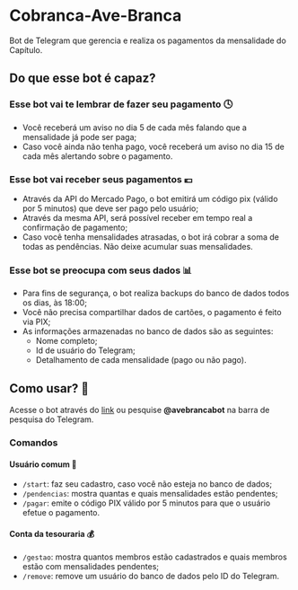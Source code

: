 # Cobranca-Ave-Branca
Bot de Telegram que gerencia e realiza os pagamentos da mensalidade do Capítulo.


## Do que esse bot é capaz?
### Esse bot vai te lembrar de fazer seu pagamento 🕓
- Você receberá um aviso no dia 5 de cada mês falando que a mensalidade já pode ser paga;
- Caso você ainda não tenha pago, você receberá um aviso no dia 15 de cada mês alertando sobre o pagamento.

### Esse bot vai receber seus pagamentos 💶
- Através da API do Mercado Pago, o bot emitirá um código pix (válido por 5 minutos) que deve ser pago pelo usuário;
- Através da mesma API, será possível receber em tempo real a confirmação de pagamento;
- Caso você tenha mensalidades atrasadas, o bot irá cobrar a soma de todas as pendências. Não deixe acumular suas mensalidades.

### Esse bot se preocupa com seus dados 📊
- Para fins de segurança, o bot realiza backups do banco de dados todos os dias, às 18:00;
- Você não precisa compartilhar dados de cartões, o pagamento é feito via PIX;
- As informações armazenadas no banco de dados são as seguintes:
  - Nome completo;
  - Id de usuário do Telegram;
  - Detalhamento de cada mensalidade (pago ou não pago).
  
## Como usar? 🚀
Acesse o bot através do [link](https://t.me/avebrancabot) ou pesquise **@avebrancabot** na barra de pesquisa do Telegram.


### Comandos
#### Usuário comum 👤
- `/start`: faz seu cadastro, caso você não esteja no banco de dados;
- `/pendencias`: mostra quantas e quais mensalidades estão pendentes;
- `/pagar`: emite o código PIX válido por 5 minutos para que o usuário efetue o pagamento.

#### Conta da tesouraria 💰
- `/gestao`: mostra quantos membros estão cadastrados e quais membros estão com mensalidades pendentes;
- `/remove`: remove um usuário do banco de dados pelo ID do Telegram.
